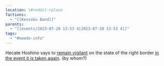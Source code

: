 ```yaml
---
location: \#reddit-rplace
factions:
  - "[[Kessoku Band]]"
parents:
  - "[[events/2023-07-20 13-53 4|2023-07-20 13-53 4]]"
tags:
  - "#needs-info"
---
```

Hecate Hoshino says to [remain vigilant](https://discord.com/channels/1093664259273130084/1131230952119615600/1131584982318579813) on the state of the right border [in the event it is taken again](https://discord.com/channels/1093664259273130084/1131230952119615600/1131585008725917806). (by whom?)
